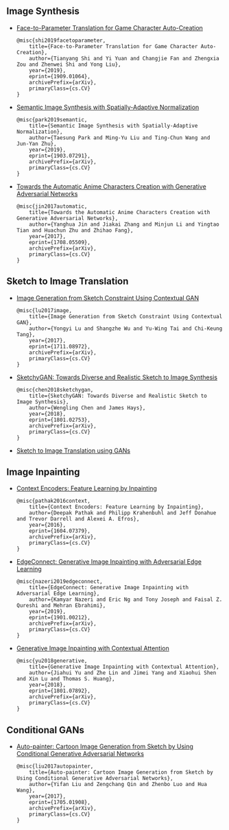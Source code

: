 ## Image Synthesis

- [Face-to-Parameter Translation for Game Character Auto-Creation](https://arxiv.org/abs/1909.01064)

  ```
  @misc{shi2019facetoparameter,
      title={Face-to-Parameter Translation for Game Character Auto-Creation},
      author={Tianyang Shi and Yi Yuan and Changjie Fan and Zhengxia Zou and Zhenwei Shi and Yong Liu},
      year={2019},
      eprint={1909.01064},
      archivePrefix={arXiv},
      primaryClass={cs.CV}
  }
  ```

  

- [Semantic Image Synthesis with Spatially-Adaptive Normalization](https://arxiv.org/abs/1903.07291)

  ```
  @misc{park2019semantic,
      title={Semantic Image Synthesis with Spatially-Adaptive Normalization},
      author={Taesung Park and Ming-Yu Liu and Ting-Chun Wang and Jun-Yan Zhu},
      year={2019},
      eprint={1903.07291},
      archivePrefix={arXiv},
      primaryClass={cs.CV}
  }
  ```

  

- [Towards the Automatic Anime Characters Creation with Generative Adversarial Networks](https://arxiv.org/abs/1708.05509)

  ```
  @misc{jin2017automatic,
      title={Towards the Automatic Anime Characters Creation with Generative Adversarial Networks},
      author={Yanghua Jin and Jiakai Zhang and Minjun Li and Yingtao Tian and Huachun Zhu and Zhihao Fang},
      year={2017},
      eprint={1708.05509},
      archivePrefix={arXiv},
      primaryClass={cs.CV}
  }
  ```

  

## Sketch to Image Translation

- [Image Generation from Sketch Constraint Using Contextual GAN](https://arxiv.org/abs/1711.08972)

  ```
  @misc{lu2017image,
      title={Image Generation from Sketch Constraint Using Contextual GAN},
      author={Yongyi Lu and Shangzhe Wu and Yu-Wing Tai and Chi-Keung Tang},
      year={2017},
      eprint={1711.08972},
      archivePrefix={arXiv},
      primaryClass={cs.CV}
  }
  ```

  

- [SketchyGAN: Towards Diverse and Realistic Sketch to Image Synthesis](https://arxiv.org/abs/1801.02753)

  ```
  @misc{chen2018sketchygan,
      title={SketchyGAN: Towards Diverse and Realistic Sketch to Image Synthesis},
      author={Wengling Chen and James Hays},
      year={2018},
      eprint={1801.02753},
      archivePrefix={arXiv},
      primaryClass={cs.CV}
  }
  ```

  

- [Sketch to Image Translation using GANs](https://lisa.fan/Resources/SketchGAN/sketch-image-translation.pdf)

  

## Image Inpainting

- [Context Encoders: Feature Learning by Inpainting](https://arxiv.org/abs/1604.07379)

  ```
  @misc{pathak2016context,
      title={Context Encoders: Feature Learning by Inpainting},
      author={Deepak Pathak and Philipp Krahenbuhl and Jeff Donahue and Trevor Darrell and Alexei A. Efros},
      year={2016},
      eprint={1604.07379},
      archivePrefix={arXiv},
      primaryClass={cs.CV}
  }
  ```

  

- [EdgeConnect: Generative Image Inpainting with Adversarial Edge Learning](https://arxiv.org/abs/1901.00212)

  ```
  @misc{nazeri2019edgeconnect,
      title={EdgeConnect: Generative Image Inpainting with Adversarial Edge Learning},
      author={Kamyar Nazeri and Eric Ng and Tony Joseph and Faisal Z. Qureshi and Mehran Ebrahimi},
      year={2019},
      eprint={1901.00212},
      archivePrefix={arXiv},
      primaryClass={cs.CV}
  }
  ```

  

- [Generative Image Inpainting with Contextual Attention](https://arxiv.org/abs/1801.07892)

  ```
  @misc{yu2018generative,
      title={Generative Image Inpainting with Contextual Attention},
      author={Jiahui Yu and Zhe Lin and Jimei Yang and Xiaohui Shen and Xin Lu and Thomas S. Huang},
      year={2018},
      eprint={1801.07892},
      archivePrefix={arXiv},
      primaryClass={cs.CV}
  }
  ```

  

## Conditional GANs

- [Auto-painter: Cartoon Image Generation from Sketch by Using Conditional Generative Adversarial Networks](https://arxiv.org/abs/1705.01908)

  ```
  @misc{liu2017autopainter,
      title={Auto-painter: Cartoon Image Generation from Sketch by Using Conditional Generative Adversarial Networks},
      author={Yifan Liu and Zengchang Qin and Zhenbo Luo and Hua Wang},
      year={2017},
      eprint={1705.01908},
      archivePrefix={arXiv},
      primaryClass={cs.CV}
  }
  ```

  



